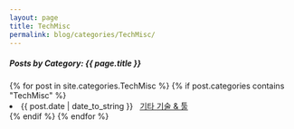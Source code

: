 ```yaml
---
layout: page
title: TechMisc
permalink: blog/categories/TechMisc/
---
```


<h5>Posts by Category: {{ page.title }}</h5>

<div class="card">
  {% for post in site.categories.TechMisc %}
    {% if post.categories contains "TechMisc" %}
      <li class="category-posts">
        <span>{{ post.date | date_to_string }}</span>
        &nbsp;
        <a href="{{ post.url }}">기타 기술 & 툴</a>
      </li>
    {% endif %}
  {% endfor %}
</div>
